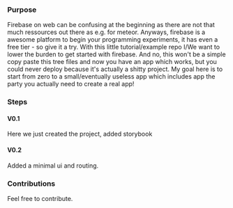 ### Purpose
Firebase on web can be confusing at the beginning as there are not that much ressources out there as e.g. for meteor.
Anyways, firebase is a awesome platform to begin your programming experiments, it has even a free tier - so give it a try.
With this little tutorial/example repo I/We want to lower the burden to get started with firebase.
And no, this won't be a simple copy paste this tree files and now you have an app which works, but you could never deploy because it's actually a shitty project.
My goal here is to start from zero to a small/eventually useless app which includes app the party you actually need to create a real app!

### Steps
#### V0.1
Here we just created the project, added storybook
#### V0.2
Added a minimal ui and routing.

### Contributions
Feel free to contribute.